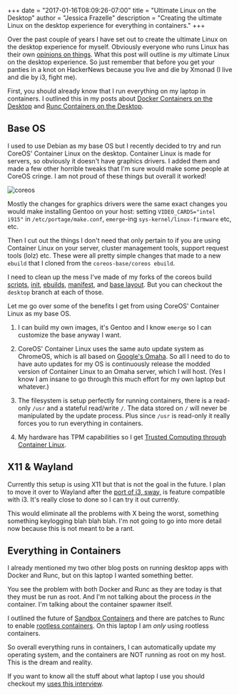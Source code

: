 +++
date = "2017-01-16T08:09:26-07:00"
title = "Ultimate Linux on the Desktop"
author = "Jessica Frazelle"
description = "Creating the ultimate Linux on the desktop experience for everything in containers."
+++

Over the past couple of years I have set out to create the ultimate Linux on
the desktop experience for myself. Obviously everyone who runs Linux has their
own [opinions on things](https://misc.j3ss.co/gifs/ihaveopinionsaboutthings.gif).
What this post will outline is _my_ ultimate Linux on the desktop experience.
So just remember that before you get your panties in a knot on HackerNews
because you live and die by Xmonad (I live and die by i3, fight me).

First, you should already know that I run everything on my laptop in containers.
I outlined this in my posts about
[Docker Containers on the Desktop](https://blog.jessfraz.com/post/docker-containers-on-the-desktop/)
and
[Runc Containers on the Desktop](https://blog.jessfraz.com/post/runc-containers-on-the-desktop/).

## Base OS

I used to use Debian as my base OS but I recently decided to try and run
CoreOS' Container Linux on the desktop. Container Linux is made for servers,
so obviously it doesn't have graphics drivers. I added them and made a few other
horrible tweaks that I'm sure would make some people at CoreOS cringe. I am not
proud of these things but overall it worked!

![coreos](/img/coreos.png)

Mostly the changes for graphics drivers were the same
exact changes you would make installing Gentoo on your host: setting
`VIDEO_CARDS="intel i915"` in `/etc/portage/make.conf`, `emerge`-ing
`sys-kernel/linux-firmware` etc, etc.

Then I cut out the things I don't need that only pertain to if you are using
Container Linux on your server, cluster management tools, support request
tools (lolz) etc. These were all pretty simple changes that made to a new
`ebuild` that I cloned from the `coreos-base/coreos ebuild`.

I need to clean up the mess I've made of my forks of
the coreos build [scripts](https://github.com/jessfraz/scripts),
[init](https://github.com/jessfraz/init),
[ebuilds](https://github.com/jessfraz/coreos-overlay),
[manifest](https://github.com/jessfraz/manifest),
and [base layout](https://github.com/jessfraz/baselayout). But you can checkout
the `desktop` branch at each of those.

Let me go over some of the benefits I get from using CoreOS' Container Linux as
my base OS.

1. I can build my own images, it's Gentoo and I know `emerge` so I can
   customize the base anyway I want.

2. CoreOS' Container Linux uses the same auto update system as ChromeOS, which
   is all based on [Google's Omaha](https://github.com/google/omaha). So all
   I need to do to have auto updates for my OS is continuously release the
   modded version of Container Linux to an Omaha server, which I will host.
   (Yes I know I am insane to go through this much effort for my own laptop but
   whatever.)

3. The filesystem is setup perfectly for running containers, there is
   a read-only `/usr` and a stateful read/write `/`. The data stored on `/`
   will never be manipulated by the update process. Plus since `/usr` is
   read-only it really forces you to run everything in containers.

4. My hardware has TPM capabilities so I get [Trusted Computing through
   Container Linux](https://coreos.com/blog/coreos-trusted-computing.html).

## X11 & Wayland

Currently this setup is using X11 but that is not the goal in the future.
I plan to move it over to Wayland after the
[port of i3, sway,](https://github.com/SirCmpwn/sway) is feature compatible
with i3. It's really close to done so I can try it out currently.

This would eliminate all the problems with X being the worst, something
something keylogging blah blah blah. I'm not going to go into more detail now
because this is not meant to be a rant.

## Everything in Containers

I already mentioned my two other blog posts on running desktop apps with
Docker and Runc, but on this laptop I wanted something better.

You see the problem with both Docker and Runc as they are today is that they
must be run as root. And I'm not talking about the process _in_ the container.
I'm talking about the container spawner itself.

I outlined the future of
[Sandbox Containers](https://blog.jessfraz.com/post/getting-towards-real-sandbox-containers/)
and there are patches to Runc to enable
[rootless containers](https://github.com/opencontainers/runc/pull/774).
On this laptop I am _only_ using rootless containers.

So overall everything runs in containers, I can automatically update my
operating system, and the containers are NOT running as root on my host. This
is the dream and reality.

If you want to know all the stuff about what laptop I use you should checkout
my [uses this interview](https://usesthis.com/interviews/jessie.frazelle/).
